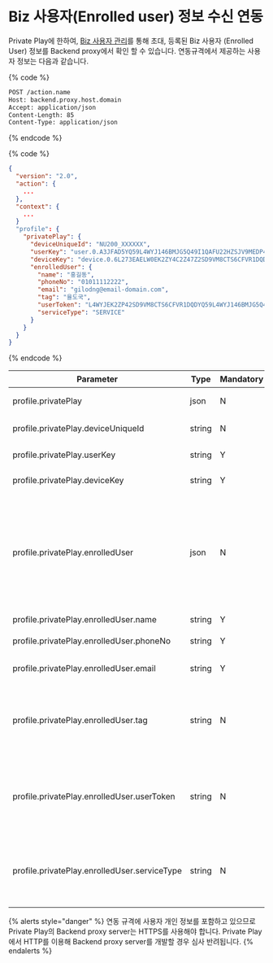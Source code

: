 # Biz 사용자(Enrolled user) 정보 수신 연동

Private Play에 한하여, [Biz 사용자 관리](../../../work-with-nugu-biz/manage-enrolled-user/)를 통해 초대, 등록된 Biz 사용자 (Enrolled User) 정보를 Backend proxy에서 확인 할 수 있습니다. 연동규격에서 제공하는 사용자 정보는 다음과 같습니다.

{% code %}
```bash
POST /action.name
Host: backend.proxy.host.domain
Accept: application/json
Content-Length: 85
Content-Type: application/json
```
{% endcode %}

{% code %}
```json
{
  "version": "2.0",
  "action": {
    ...
  },
  "context": {
    ...
  }
  "profile": {
    "privatePlay": {
      "deviceUniqueId": "NU200_XXXXXX",
      "userKey": "user.0.A3JFAD5YQ59L4WYJ146BMJG5Q49I1QAFU22HZSJV9MEDP46KNFDF05YNPAY1P22G",
      "deviceKey": "device.0.6L273EAELW0EK2ZY4C2Z47Z2SD9VM8CTS6CFVR1DQD355W6ZUD92L01ZIQXPRRSD",
      "enrolledUser": {
        "name": "홍길동",
        "phoneNo": "01011112222",
        "email": "gilodng@email-domain.com",
        "tag": "율도국",
        "userToken": "L4WYJEK2ZP42SD9VM8CTS6CFVR1DQDYQ59L4WYJ146BMJG5Q49I1QAFU2",
        "serviceType": "SERVICE"
      }
    }
  }
}
```
{% endcode %}

| Parameter                                    | Type   | Mandatory | 설명                                                                                                                                                                |
| -------------------------------------------- | ------ | --------- | ----------------------------------------------------------------------------------------------------------------------------------------------------------------- |
| profile.privatePlay                          | json   | N         | Private Play인 경우에만 추가                                                                                                                                             |
| profile.privatePlay.deviceUniqueId           | string | N         | 스피커 하단에 표기된 등록번호                                                                                                                                                  |
| profile.privatePlay.userKey                  | string | Y         | 익명 처리한 user id                                                                                                                                                    |
| profile.privatePlay.deviceKey                | string | Y         | 익명 처리한 device id                                                                                                                                                  |
| profile.privatePlay.enrolledUser             | json   | N         | 초대 사용자(enrolled user)인 경우의 정보, Biz 전용 디바이스로 연결된 Private Play 경우deviceUniqueId, userKey, deviceKey만 수신할 수 있습니다.                                                    |
| profile.privatePlay.enrolledUser.name        | string | Y         | 초대 사용자 이름                                                                                                                                                         |
| profile.privatePlay.enrolledUser.phoneNo     | string | Y         | 초대 사용자 전화번호                                                                                                                                                       |
| profile.privatePlay.enrolledUser.email       | string | Y         | 초대 사용자 이메일                                                                                                                                                        |
| profile.privatePlay.enrolledUser.tag         | string | N         | 초대 사용자 추가 정보 (대리점 코드, 사번, 인트라넷 사용자 아이디 등 필요한 정보를 넣어서 이용)                                                                                                          |
| profile.privatePlay.enrolledUser.userToken   | string | N         | 초대 사용자에게 [Biz 사용자 API Token 생성](../../../work-with-nugu-biz/biz-api/api-enrolleduser/biz-1/api-enrolleduser-createtoken.md) 과정에 생성한 Token 정보, Biz Kit 정식판 퍼블리셔 전용 |
| profile.privatePlay.enrolledUser.serviceType | string | N         | 초대 받아 등록된 사용자의 초대 유형, Biz Kit 정식판 퍼블리셔 전용 (PLAY, SERVICE)                                                                                                         |

{% alerts style="danger" %}
연동 규격에 사용자 개인 정보를 포함하고 있으므로 Private Play의 Backend proxy server는 HTTPS를 사용해야 합니다. Private Play에서 HTTP를 이용해 Backend proxy server를 개발할 경우 심사 반려됩니다.
{% endalerts %}

